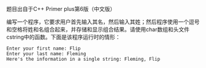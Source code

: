 题目出自于C++ Primer plus第6版（中文版）

编写一个程序，它要求用户首先输入其名，然后输入其姓；然后程序使用一个逗号和空格将姓和名组合起来，并存储和显示组合结果。请使用char数组和头文件cstring中的函数。下面是该程序运行时的情形：

```
Enter your first name: Flip
Enter your last name: Fleming
Here's the information in a single string: Fleming, Flip
```